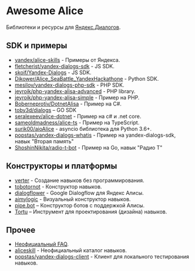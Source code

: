 # Awesome Alice

Библиотеки и ресурсы для [Яндекс.Диалогов](https://dialogs.yandex.ru).

## SDK и примеры

- [yandex/alice-skills](https://github.com/yandex/alice-skills) - Примеры от Яндекса.
- [fletcherist/yandex-dialogs-sdk](https://github.com/fletcherist/yandex-dialogs-sdk) - JS SDK.
- [skoif/Yandex-Dialogs](https://github.com/skoif/Yandex-Dialogs) - JS SDK.
- [Dikower/Alice_SeaBattle_YandexHackathone](https://github.com/Dikower/Alice_SeaBattle_YandexHackathone/blob/master/alice_sdk.py) - Python SDK.
- [mesilov/yandex-dialogs-php-sdk](https://github.com/mesilov/yandex-dialogs-php-sdk.git) - PHP SDK.
- [jeyroik/php-yandex-alisa-advanced](https://github.com/jeyroik/php-yandex-alisa-advanced) - PHP library.
- [jeyroik/php-yandex-alisa-simple](https://github.com/jeyroik/php-yandex-alisa-simple) - Пример на PHP.
- [Boberneprotiv/DotnetAlisa](https://github.com/Boberneprotiv/DotnetAlisa) - Пример на C#.
- [toby3d/dialogs](https://github.com/toby3d/dialogs) – GO SDK
- [seralexeev/alice-dotnet](https://github.com/seralexeev/alice-dotnet) - Пример на c# и .net core.
- [sameoldmadness/alice-ts](https://github.com/sameoldmadness/alice-ts) - Пример на TypeScript.
- [surik00/aioAlice](https://github.com/surik00/aioalice) - asyncio библиотека для Python 3.6+.
- [popstas/yandex-dialogs-whatis](https://github.com/popstas/yandex-dialogs-whatis) - Пример на yandex-dialogs-sdk, навык "Вторая память"
- [ShoshinNikita/radio-t-bot](https://github.com/ShoshinNikita/radio-t-bot) - Пример на Go, навык "Радио Т"

## Конструкторы и платформы

- [verter](https://www.verter.online/) - Создание навыков без программирования.
- [tobotornot](http://alisa.tobotornot.com/) - Конструктор навыков.
- [dialogflower](https://dialogflower.com/) - Google Dialogflow для Яндекс Алисы.
- [aimylogic](https://app.aimylogic.com) - Визуальный конструктор навыков.
- [pipe.bot](https://pipe.bot/) – Конструктор ботов с поддержкой Алисы.
- [Tortu](https://tortu.io/) – Инструмент для проектирования (дизайна) навыков.

## Прочее

- [Неофициальный FAQ](https://docs.google.com/document/d/1SWxcIL0eKaMCIiuym6DQ4CtascBwm4IU1EL-Oxc2ldk/edit#heading=h.x6xi4enam35v).
- [aliceskill](https://aliceskill.ru/) - Неофициальный каталог навыков.
- [popstas/yandex-dialogs-client](https://github.com/popstas/yandex-dialogs-client) - Клиент для локального тестирования навыков.
